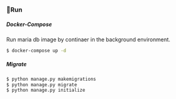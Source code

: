 ### 🔸Run

##### Docker-Compose

Run maria db image by continaer in the background environment.

```bash
$ docker-compose up -d
```

##### Migrate

```bash
$ python manage.py makemigrations
$ python manage.py migrate
$ python manage.py initialize
```
